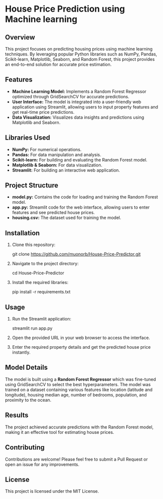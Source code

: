 # House Price Prediction using Machine learning

## Overview

This project focuses on predicting housing prices using machine learning techniques. By leveraging popular Python libraries such as NumPy, Pandas, Scikit-learn, Matplotlib, Seaborn, and Random Forest, this project provides an end-to-end solution for accurate price estimation.

## Features

- **Machine Learning Model:** Implements a Random Forest Regressor optimized through GridSearchCV for accurate predictions.
- **User Interface:** The model is integrated into a user-friendly web application using Streamlit, allowing users to input property features and get real-time price predictions.
- **Data Visualization:** Visualizes data insights and predictions using Matplotlib and Seaborn.

## Libraries Used

- **NumPy:** For numerical operations.
- **Pandas:** For data manipulation and analysis.
- **Scikit-learn:** For building and evaluating the Random Forest model.
- **Matplotlib & Seaborn:** For data visualization.
- **Streamlit:** For building an interactive web application.

## Project Structure

- **model.py:** Contains the code for loading and training the Random Forest model.
- **app.py:** Streamlit code for the web interface, allowing users to enter features and see predicted house prices.
- **housing.csv:** The dataset used for training the model.

## Installation

1. Clone this repository:

   git clone https://github.com/muonorb/House-Price-Predictor.git

2. Navigate to the project directory:

   cd House-Price-Predictor

3. Install the required libraries:

   pip install -r requirements.txt

## Usage

1. Run the Streamlit application:

   streamlit run app.py

2. Open the provided URL in your web browser to access the interface.

3. Enter the required property details and get the predicted house price instantly.

## Model Details

The model is built using a **Random Forest Regressor** which was fine-tuned using GridSearchCV to select the best hyperparameters. The model was trained on a dataset containing various features like location (latitude and longitude), housing median age, number of bedrooms, population, and proximity to the ocean.

## Results

The project achieved accurate predictions with the Random Forest model, making it an effective tool for estimating house prices.

## Contributing

Contributions are welcome! Please feel free to submit a Pull Request or open an issue for any improvements.

## License

This project is licensed under the MIT License.
